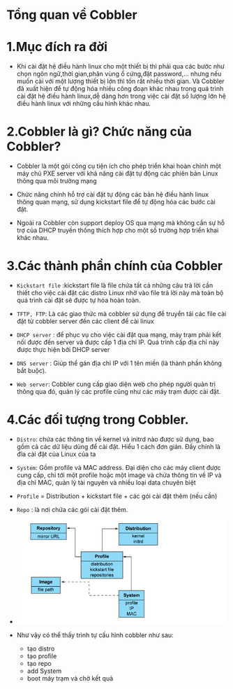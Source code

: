 
# Tổng quan về Cobbler

# 1.Mục đích ra đời

- Khi cài đặt hệ điều hành linux cho một thiết bị thì phải qua các bước như chọn ngôn ngữ,thời gian,phân vùng ổ cứng,đặt password,... nhưng nếu muốn cài với một
lượng thiết bị lớn thì tốn rất nhiều thời gian. Và Cobbler đã xuất hiện để tự động hóa nhiều công đoạn khác nhau trong quá trình cài đặt hệ điều hành linux,dễ
dàng hơn trong việc cài đặt số lượng lớn hệ điều hành linux với những cấu hình khác nhau.

# 2.Cobbler là gì? Chức năng của Cobbler?

- Cobbler là một gói công cụ tiện ích cho phép triển khai hoàn chỉnh một máy chủ PXE server với khả năng cài đặt tự động các phiên bản Linux thông qua môi trường
 mạng
 
- Chức năng chính hỗ trợ cài đặt tự động các bản hệ điều hành linux thông quan mạng, sử dụng kickstart file để tự động hóa các bước cài đặt.

- Ngoài ra Cobbler còn support deploy OS qua mạng mà không cần sự hỗ trợ của DHCP truyền thống thích hợp cho một số trường hợp triển khai khác nhau.

# 3.Các thành phần chính của Cobbler

- `Kickstart file` :kickstart file là file chứa tất cả những câu trả lời cần thiết cho việc cài đặt các distro Linux nhờ vào file trả lời này mà toàn bộ quá trình
 cài đặt sẽ được tự hóa hoàn toàn. 
 
- `TFTP, FTP`: Là các giao thức mà cobbler sử dụng để truyển tải các file cài đặt từ cobbler server đến các client để cài linux 

- `DHCP server` : để phục vụ cho việc cài đặt qua mạng, máy trạm phải kết nối được đến server và được cấp 1 địa chỉ IP. Quá trình cấp địa chỉ này được thực hiện 
 bởi DHCP server
 
- `DNS server` : Giúp thể gán địa chỉ IP với 1 tên miền (là thành phần không bắt buộc).

- `Web server`: Cobbler cung cấp giao diện web cho phép người quản trị thông qua đó, quản lý các profile cũng như các máy trạm được cài đặt. 

# 4.Các đối tượng trong Cobbler.

- `Distro`: chứa các thông tin về kernel và initrd nào được sử dụng, bao gồm cả các dữ liệu dùng để cài đặt. Hiểu 1 cách đơn giản. Đấy chính là đĩa cài 
đặt của Linux của ta

- `System`: Gồm profile và MAC address. Đại diện cho các máy client được cung cấp, chỉ tới một profile hoặc một image và chứa thông tin về IP và địa chỉ MAC, 
quản lý tài nguyên và nhiều loại data chuyên biệt

- `Profile` = Distribution + kickstart file + các gói cài đặt thêm (nếu cần)

- `Repo` : là nơi chứa các gói cài đặt thêm.

- ![]( /image/cobbler1.png)

- Như vậy có thể thấy trình tự cấu hình cobbler như sau:
  + tạo distro
  + tạo profile
  + tạo repo
  + add System
  + boot máy trạm và chờ kết quả